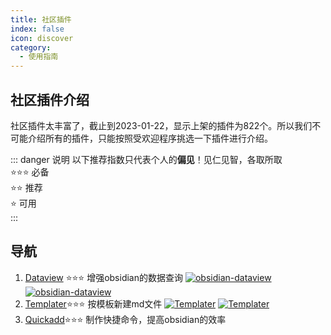 ```yaml
---
title: 社区插件
index: false
icon: discover
category:
  - 使用指南
---
```

## 社区插件介绍
社区插件太丰富了，截止到2023-01-22，显示上架的插件为822个。所以我们不可能介绍所有的插件，只能按照受欢迎程序挑选一下插件进行介绍。

::: danger 说明
以下推荐指数只代表个人的**偏见**！见仁见智，各取所取  
⭐️⭐️⭐️ 必备  
⭐️⭐️      推荐  
⭐️           可用  
:::

## 导航
1. [Dataview](dataview.md) ⭐️⭐️⭐️ 增强obsidian的数据查询 [![obsidian-dataview](https://img.shields.io/github/stars/blacksmithgu/obsidian-dataview?style=social)](https://github.com/blacksmithgu/obsidian-dataview)  [![obsidian-dataview](https://img.shields.io/github/last-commit/blacksmithgu/obsidian-dataview)](https://github.com/blacksmithgu/obsidian-dataview)
2. [Templater](templater.md)⭐️⭐️⭐️ 按模板新建md文件  [![Templater](https://img.shields.io/github/stars/SilentVoid13/Templater?style=social)](https://github.com/SilentVoid13/Templater)  [![Templater](https://img.shields.io/github/last-commit/SilentVoid13/Templater)](https://github.com/SilentVoid13/Templater)
3. [Quickadd](quickadd.md)⭐️⭐️⭐️ 制作快捷命令，提高obsidian的效率
